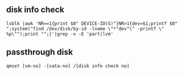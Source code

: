 ## disk info check
```shell
lsblk |awk 'NR==1{print $0" DEVICE-ID(S)"}NR>1{dev=$1;printf $0" ";system("find /dev/disk/by-id -lname \"*"dev"\" -printf \" %p\"");print "";}'|grep -v -E 'part|lvm'
```
## passthrough disk
```shell
qmset [vm-no] -[sata-no] /[disk info check no]
```
